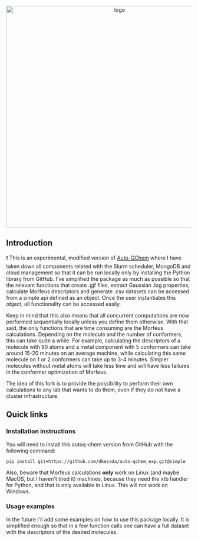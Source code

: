 <p align="center">
  <img src="https://github.com/dkesada/auto-qchem_exp/blob/simple/media/autoqchem.png" alt="logo" width="600">
</p>

## Introduction

❗ This is an experimental, modified version of [Auto-QChem](https://github.com/doyle-lab-ucla/auto-qchem) where I have taken down all components related with the Slurm scheduler, MongoDB and cloud management so that it can be run locally only by installing the Python library from GitHub. I've simplified the package as much as possible so that the relevant functions that create .gjf files, extract Gaussian .log properties, calculate Morfeus descriptors and generate .csv datasets can be accessed from a simple api defined as an object. Once the user instantiates this object, all functionality can be accessed easily. 

Keep in mind that this also means that all concurrent computations are now performed sequentially locally unless you define them otherwise. With that said, the only functions that are time consuming are the Morfeus calculations. Depending on the molecule and the number of conformers, this can take quite a while. For example, calculating the descriptors of a molecule with 90 atoms and a metal component with 5 conformers can take around 15-20 minutes on an average machine, while calculating this same molecule on 1 or 2 conformers can take up to 3-4 minutes. Simpler molecules without metal atoms will take less time and will have less failures in the conformer optimization of Morfeus.

The idea of this fork is to provide the possibility to perform their own calculations to any lab that wants to do them, even if they do not have a cluster infrastructure.

## Quick links

### Installation instructions

You will need to install this autoq-chem version from GitHub with the following command:

```
pip install git+https://github.com/dkesada/auto-qchem_exp.git@simple
```

Also, beware that Morfeus calculations **only** work on Linux (and maybe MacOS, but I haven't tried it) machines, because they need the xtb handler for Python, and that is only available in Linux. This will not work on Windows.

### Usage examples

In the future I'll add some examples on how to use this package locally. It is simplified enough so that in a few function calls one can have a full dataset with the descriptors of the desired molecules.



